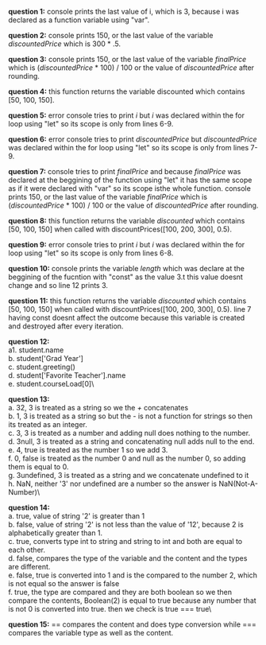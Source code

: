 **question 1:**
console prints the last value of i, which is 3, because i was declared as a function variable using "var".

**question 2:**
console prints 150, or the last value of the variable *discountedPrice* which is 300 * .5.

**question 3:**
console prints 150, or the last value of the variable *finalPrice* which is (*discountedPrice* * 100) / 100 or the value of *discountedPrice* after rounding.

**question 4:**
this function returns the variable discounted which contains [50, 100, 150].

**question 5:**
error
console tries to print *i* but *i* was declared within the for loop using "let" so its scope is only from lines 6-9.

**question 6:**
error
console tries to print *discountedPrice* but *discountedPrice* was declared within the for loop using "let" so its scope is only from lines 7-9.

**question 7:**
console tries to print *finalPrice* and because *finalPrice* was declared at the beggining of the function using "let" it has the same scope as if it were declared with "var" so its scope isthe whole function. console prints 150, or the last value of the variable *finalPrice* which is (*discountedPrice* * 100) / 100 or the value of *discountedPrice* after rounding.

**question 8:**
this function returns the variable *discounted* which contains [50, 100, 150] when called with discountPrices([100, 200, 300], 0.5).

**question 9:**
error
console tries to print *i* but *i* was declared within the for loop using "let" so its scope is only from lines 6-8.

**question 10:**
console prints the variable *length* which was declare at the beggining of the fucntion with "const" as the value 3.t this value doesnt change and so line 12 prints 3.

**question 11:**
this function returns the variable *discounted* which contains [50, 100, 150] when called with discountPrices([100, 200, 300], 0.5). line 7 having const doesnt affect the outcome because this variable is created and destroyed after every iteration.

**question 12:**\
a1. student.name \
b. student['Grad Year']\
c. student.greeting()\
d. student['Favorite Teacher'].name\
e. student.courseLoad[0]\

**question 13:**\
a. 32, 3 is treated as a string so we the *+* concatenates\
b. 1, 3 is treated as a string so but the *-* is not a function for strings so then its treated as an integer.\
c. 3, 3 is treated as a number and adding null does nothing to the number.\
d. 3null, 3 is treated as a string and concatenating null adds null to the end.\
e. 4, true is treated as the number 1 so we add 3.\
f. 0, false is treated as the number 0 and null as the number 0, so adding them is equal to 0.\
g. 3undefined, 3 is treated as a string and we concatenate undefined to it\
h. NaN, neither '3' nor undefined are a number so the answer is NaN(Not-A-Number)\

**question 14:**\
a. true, value of string '2' is greater than 1\
b. false, value of string '2' is not less than the value of '12', because 2 is alphabetically greater than 1.\
c. true, converts type int to string and string to int and both are equal to each other.\
d. false, compares the type of the variable and the content and the types are different.\
e. false, true is converted into 1 and is the compared to the number 2, which is not equal so the answer is false\
f. true, the type are compared and they are both boolean so we then compare the contents, Boolean(2) is equal to true because any number that is not 0 is converted into true. then we check is true === true\

**question 15:**
== compares the content and does type conversion while === compares the variable type as well as the content.
